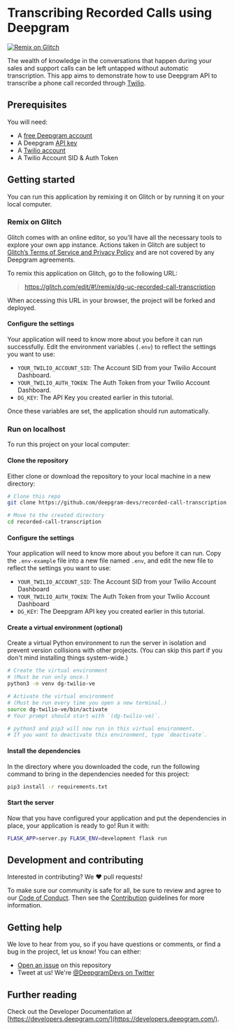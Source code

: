 # Transcribing Recorded Calls using Deepgram

[![Remix on Glitch](https://img.shields.io/badge/Glitch-remix-blue?logo=glitch)](#remix-on-glitch)

The wealth of knowledge in the conversations that happen during your sales and
support calls can be left untapped without automatic transcription. This app
aims to demonstrate how to use Deepgram API to transcribe a phone call recorded
through [Twilio](https://www.twilio.com/).

## Prerequisites

You will need:

- A [free Deepgram account](https://console.deepgram.com/signup?utm_source=DEVREL&utm_medium=github&utm_content=recorded-call-transcription)
- A Deepgram [API key](https://developers.deepgram.com/getting-started/create-api-key)
- A [Twilio account](https://twilio.com)
- A Twilio Account SID & Auth Token

## Getting started

You can run this application by remixing it on Glitch or by running it on your
local computer.

### Remix on Glitch

Glitch comes with an online editor, so you'll have all the necessary tools
to explore your own app instance. Actions taken in Glitch are subject to [Glitch’s Terms of Service and Privacy Policy](https://glitch.com/legal) and are not covered by any Deepgram agreements.

To remix this application on Glitch, go to the following URL:

> https://glitch.com/edit/#!/remix/dg-uc-recorded-call-transcription

When accessing this URL in your browser, the project will be forked and deployed.

#### Configure the settings

Your application will need to know more about you before it can run successfully. Edit the environment variables (`.env`) to reflect the settings you want to use:

- `YOUR_TWILIO_ACCOUNT_SID`: The Account SID from your Twilio Account Dashboard.
- `YOUR_TWILIO_AUTH_TOKEN`: The Auth Token from your Twilio Account Dashboard.
- `DG_KEY`: The API Key you created earlier in this tutorial.

Once these variables are set, the application should run automatically.

### Run on localhost

To run this project on your local computer:

#### Clone the repository

Either clone or download the repository to your local machine in a new directory:

```bash
# Clone this repo
git clone https://github.com/deepgram-devs/recorded-call-transcription.git

# Move to the created directory
cd recorded-call-transcription
```

#### Configure the settings

Your application will need to know more about you before it can run. Copy the
`.env-example` file into a new file named `.env`, and edit the new file to
reflect the settings you want to use:

- `YOUR_TWILIO_ACCOUNT_SID`: The Account SID from your Twilio Account Dashboard
- `YOUR_TWILIO_AUTH_TOKEN`: The Auth Token from your Twilio Account Dashboard
- `DG_KEY`: The Deepgram API key you created earlier in this tutorial.

#### Create a virtual environment (optional)

Create a virtual Python environment to run the server in isolation 
and prevent version collisions with other projects. (You can skip this part if you don't mind installing things system-wide.)

```bash
# Create the virtual environment
# (Must be run only once.)
python3 -m venv dg-twilio-ve

# Activate the virtual environment
# (Must be run every time you open a new terminal.)
source dg-twilio-ve/bin/activate
# Your prompt should start with `(dg-twilio-ve)`.

# python3 and pip3 will now run in this virtual environment.
# If you want to deactivate this environment, type `deactivate`.
```

#### Install the dependencies

In the directory where you downloaded the code, run the following command to
bring in the dependencies needed for this project:

```bash
pip3 install -r requirements.txt
```

#### Start the server

Now that you have configured your application and put the dependencies in place, your application
is ready to go! Run it with:

```bash
FLASK_APP=server.py FLASK_ENV=development flask run
```

## Development and contributing

Interested in contributing? We ❤️ pull requests!

To make sure our community is safe for all, be sure to review and agree to our
[Code of Conduct](./CODE_OF_CONDUCT.md). Then see the
[Contribution](./CONTRIBUTING.md) guidelines for more information.

## Getting help

We love to hear from you, so if you have questions or comments, or find a bug in the
project, let us know! You can either:

- [Open an issue](https://github.com/deepgram-devs/recorded-call-transcription/issues/new) on this repository
- Tweet at us! We're [@DeepgramDevs on Twitter](https://twitter.com/DeepgramDevs)

## Further reading

Check out the Developer Documentation at [https://developers.deepgram.com/](https://developers.deepgram.com/).
